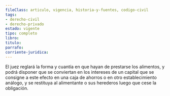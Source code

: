 ```yaml
---
fileClass: articulo, vigencia, historia-y-fuentes, codigo-civil
tags:
- derecho-civil
- derecho-privado
estado: vigente
tipo: completo
libro:
titulo:
parrafo:
corriente-juridica:
---
```

El juez reglará la forma y cuantía en que hayan de prestarse los alimentos, y podrá disponer que se conviertan en los intereses de un capital que se consigne a este efecto en una caja de ahorros o en otro establecimiento análogo, y se restituya al alimentante o sus herederos luego que cese la obligación.